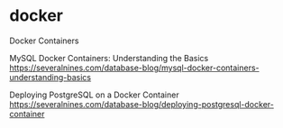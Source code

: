 # docker
Docker Containers

MySQL Docker Containers: Understanding the Basics
https://severalnines.com/database-blog/mysql-docker-containers-understanding-basics

Deploying PostgreSQL on a Docker Container
https://severalnines.com/database-blog/deploying-postgresql-docker-container
